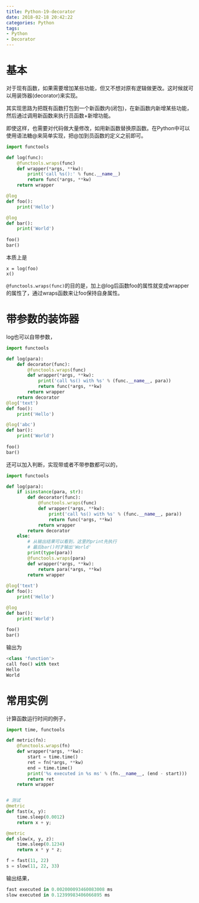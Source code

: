 ```yaml
---
title: Python-19-decorator
date: 2018-02-18 20:42:22
categories: Python
tags:
- Python
- Decorator
---
```


# 基本

对于现有函数，如果需要增加某些功能，但又不想对原有逻辑做更改。这时候就可以用装饰器(decorator)来实现。

其实现思路为把既有函数打包到一个新函数内(闭包)，在新函数内新增某些功能，然后通过调用新函数来执行员函数+新增功能。

即使这样，也需要对代码做大量修改，如用新函数替换原函数。在Python中可以使用语法糖@来简单实现，把@加到员函数的定义之前即可。

```python
import functools

def log(func):
    @functools.wraps(func)
    def wrapper(*args, **kw):
        print('call %s():' % func.__name__)
        return func(*args, **kw)
    return wrapper

@log
def foo():
    print('Hello')

@log
def bar():
    print('World')
    
foo()
bar()
```

本质上是

```
x = log(foo)
x()
```

`@functools.wraps(func)`的目的是，加上@log后函数foo的属性就变成wrapper的属性了，通过wraps函数来让foo保持自身属性。

# 带参数的装饰器

log也可以自带参数，

```python
import functools

def log(para):
    def decorator(func):
        @functools.wraps(func)
        def wrapper(*args, **kw):
            print('call %s() with %s' % (func.__name__, para))
            return func(*args, **kw)
        return wrapper
	return decorator
@log('text')
def foo():
    print('Hello')

@log('abc')
def bar():
    print('World')
    
foo()
bar()
```

还可以加入判断，实现带或者不带参数都可以的，

```python
import functools

def log(para):
    if isinstance(para, str):
        def decorator(func):
            @functools.wraps(func)
            def wrapper(*args, **kw):
                print('call %s() with %s' % (func.__name__, para))
                return func(*args, **kw)
            return wrapper
        return decorator
    else:
        # 从输出结果可以看到，这里的print先执行
        # 最后bar()时才输出'World'
        print(type(para))
        @functools.wraps(para)
        def wrapper(*args, **kw):
            return para(*args, **kw)
        return wrapper
    
@log('text')
def foo():
    print('Hello')

@log
def bar():
    print('World')
    
foo()
bar()
```

输出为

```python
<class 'function'>
call foo() with text
Hello
World
```

# 常用实例

计算函数运行时间的例子，

```python
import time, functools

def metric(fn):
    @functools.wraps(fn)
    def wrapper(*args, **kw):
        start = time.time()
        ret = fn(*args, **kw)
        end = time.time()
        print('%s executed in %s ms' % (fn.__name__, (end - start)))
        return ret
    return wrapper


# 测试
@metric
def fast(x, y):
    time.sleep(0.0012)
    return x + y;

@metric
def slow(x, y, z):
    time.sleep(0.1234)
    return x * y * z;

f = fast(11, 22)
s = slow(11, 22, 33)
```

输出结果，

```python
fast executed in 0.002000093460083008 ms
slow executed in 0.12399983406066895 ms
```

